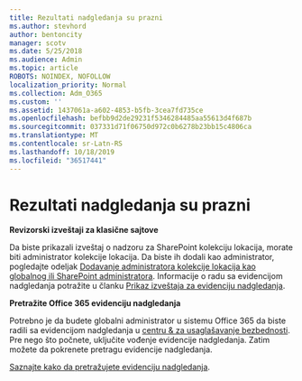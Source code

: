 ```yaml
---
title: Rezultati nadgledanja su prazni
ms.author: stevhord
author: bentoncity
manager: scotv
ms.date: 5/25/2018
ms.audience: Admin
ms.topic: article
ROBOTS: NOINDEX, NOFOLLOW
localization_priority: Normal
ms.collection: Adm_O365
ms.custom: ''
ms.assetid: 1437061a-a602-4853-b5fb-3cea7fd735ce
ms.openlocfilehash: befbb9d2de29231f5346284485aa55613d4f687b
ms.sourcegitcommit: 037331d71f06750d972c0b6278b23bb15c4806ca
ms.translationtype: MT
ms.contentlocale: sr-Latn-RS
ms.lasthandoff: 10/18/2019
ms.locfileid: "36517441"
---
```

# <a name="auditing-results-are-blank"></a>Rezultati nadgledanja su prazni

 **Revizorski izveštaji za klasične sajtove**
  
Da biste prikazali izveštaj o nadzoru za SharePoint kolekciju lokacija, morate biti administrator kolekcije lokacija. Da biste ih dodali kao administrator, pogledajte odeljak [Dodavanje administratora kolekcije lokacija kao globalnog ili SharePoint administratora](https://go.microsoft.com/fwlink/?linkid=869390). Informacije o radu sa evidencijom nadgledanja potražite u članku [Prikaz izveštaja za evidenciju nadgledanja](https://go.microsoft.com/fwlink/?linkid=395237). 
  
 **Pretražite Office 365 evidenciju nadgledanja**
  
Potrebno je da budete globalni administrator u sistemu Office 365 da biste radili sa evidencijom nadgledanja u [centru &amp; za usaglašavanje bezbednosti](https://protection.office.com). Pre nego što počnete, uključite vođenje evidencije nadgledanja. Zatim možete da pokrenete pretragu evidencije nadgledanja. 
  
[Saznajte kako da pretražujete evidenciju nadgledanja](https://go.microsoft.com/fwlink/?linkid=708432).
  

